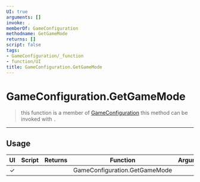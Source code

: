 ```yaml
---
UI: true
arguments: []
invoke: .
memberOf: GameConfiguration
methodname: GetGameMode
returns: []
script: false
tags:
- GameConfiguration/_function
- function/UI
title: GameConfiguration.GetGameMode
---
```

# GameConfiguration.GetGameMode
> this function is a member of [GameConfiguration](civ-6/lua/GameConfiguration.md)
> this method can be invoked with `.`
-----
## Usage
|  UI | Script | Returns | Function | Arguments |
|:---:|:------:|-------:|:--------:|:---------|
|✓| ||GameConfiguration.GetGameMode||
